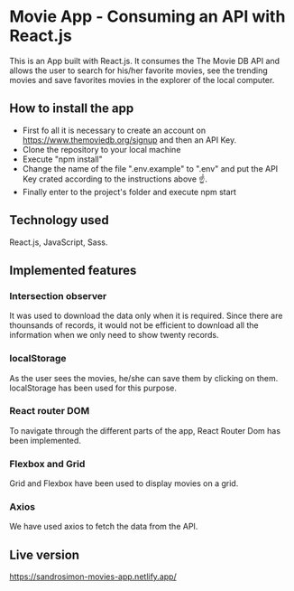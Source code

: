 # Movie App - Consuming an API with React.js
This is an App built with React.js. It consumes the The Movie DB API and allows the user to search for his/her favorite movies, see the trending movies and save favorites movies in the explorer of the local computer.

## How to install the app
* First fo all it is necessary to create an account on https://www.themoviedb.org/signup and then an API Key.
* Clone the repository to your local machine
* Execute "npm install"
* Change the name of the file ".env.example" to ".env" and put the API Key crated according to the instructions above ☝️.
* Finally enter to the project's folder and execute npm start

## Technology used
React.js, JavaScript, Sass.

## Implemented features

### Intersection observer
It was used to download the data only when it is required. Since there are thounsands of records, it would not be efficient to download all the information when we only need to show twenty records.  

### localStorage
As the user sees the movies, he/she can save them by clicking on them. localStorage has been used for this purpose.

### React router DOM
To navigate through the different parts of the app, React Router Dom has been implemented.

### Flexbox and Grid
Grid and Flexbox have been used to display movies on a grid.

### Axios
We have used axios to fetch the data from the API.

## Live version
https://sandrosimon-movies-app.netlify.app/